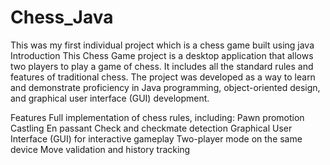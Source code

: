 # Chess_Java
This was my first individual project which is a chess game built using java 
Introduction
This Chess Game project is a desktop application that allows two players to play a game of chess. It includes all the standard rules and features of traditional chess. The project was developed as a way to learn and demonstrate proficiency in Java programming, object-oriented design, and graphical user interface (GUI) development.

Features
Full implementation of chess rules, including:
Pawn promotion
Castling
En passant
Check and checkmate detection
Graphical User Interface (GUI) for interactive gameplay
Two-player mode on the same device
Move validation and history tracking
